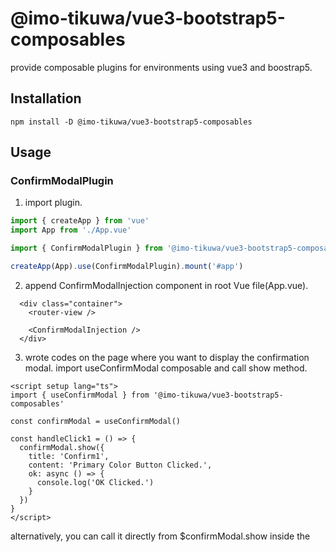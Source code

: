 # @imo-tikuwa/vue3-bootstrap5-composables

provide composable plugins for environments using vue3 and boostrap5.

## Installation
```
npm install -D @imo-tikuwa/vue3-bootstrap5-composables
```

## Usage
### ConfirmModalPlugin
1. import plugin.
```diff:main.js
import { createApp } from 'vue'
import App from './App.vue'

import { ConfirmModalPlugin } from '@imo-tikuwa/vue3-bootstrap5-composables'

createApp(App).use(ConfirmModalPlugin).mount('#app')
```

2. append ConfirmModalInjection component in root Vue file(App.vue).
```diff:App.vue
  <div class="container">
    <router-view />

    <ConfirmModalInjection />
  </div>
```

3. wrote codes on the page where you want to display the confirmation modal.
import useConfirmModal composable and call show method.
```vue
<script setup lang="ts">
import { useConfirmModal } from '@imo-tikuwa/vue3-bootstrap5-composables'

const confirmModal = useConfirmModal()

const handleClick1 = () => {
  confirmModal.show({
    title: 'Confirm1',
    content: 'Primary Color Button Clicked.',
    ok: async () => {
      console.log('OK Clicked.')
    }
  })
}
</script>
```

alternatively, you can call it directly from $confirmModal.show inside the <template> section
```vue
<template>
  <button
    type="button"
    class="btn btn-warning"
    @click="
      $confirmModal.show({
        title: 'Confirm3',
        content: 'Warning Color Button Clicked.',
        okText: '〇',
        okClass: 'btn-success w-25',
        cancelText: '×',
        cancelClass: 'btn-warning w-25',
        ok: handleOk
      })
    "
  >
    show
  </button>
</template>
```